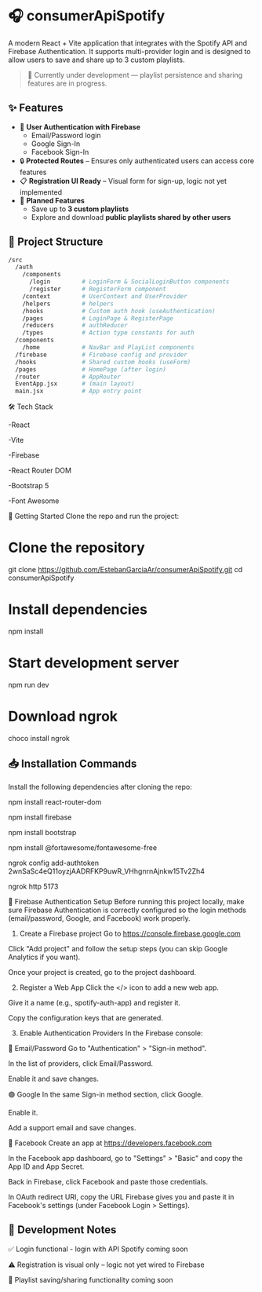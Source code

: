 # 🎧 consumerApiSpotify

A modern React + Vite application that integrates with the Spotify API and Firebase Authentication. It supports multi-provider login and is designed to allow users to save and share up to 3 custom playlists.

> 🚧 Currently under development — playlist persistence and sharing features are in progress.

## ✨ Features

- 🔐 **User Authentication with Firebase**
  - Email/Password login
  - Google Sign-In
  - Facebook Sign-In
- 🔒 **Protected Routes** – Ensures only authenticated users can access core features
- 📋 **Registration UI Ready** – Visual form for sign-up, logic not yet implemented
- 🎵 **Planned Features**
  - Save up to **3 custom playlists**
  - Explore and download **public playlists shared by other users**


## 📁 Project Structure

```bash
/src
  /auth
    /components
      /login         # LoginForm & SocialLoginButton components
      /register      # RegisterForm component
    /context         # UserContext and UserProvider
    /helpers         # helpers
    /hooks           # Custom auth hook (useAuthentication)
    /pages           # LoginPage & RegisterPage
    /reducers        # authReducer
    /types           # Action type constants for auth
  /components
    /home            # NavBar and PlayList components
  /firebase          # Firebase config and provider
  /hooks             # Shared custom hooks (useForm)
  /pages             # HomePage (after login)
  /router            # AppRouter
  EventApp.jsx       # (main layout)
  main.jsx           # App entry point

```
🛠️ Tech Stack

-React

-Vite

-Firebase

-React Router DOM

-Bootstrap 5

-Font Awesome

🚀 Getting Started
Clone the repo and run the project:

# Clone the repository
git clone https://github.com/EstebanGarciaAr/consumerApiSpotify.git
cd consumerApiSpotify

# Install dependencies
npm install

# Start development server
npm run dev

# Download ngrok
choco install ngrok

## 📥 Installation Commands

Install the following dependencies after cloning the repo:

npm install react-router-dom

npm install firebase

npm install bootstrap

npm install @fortawesome/fontawesome-free

ngrok config add-authtoken 2wnSaSc4eQ11oyzjAADRFKP9uwR_VHhgnrnAjnkw15Tv2Zh4

ngrok http 5173

🔐 Firebase Authentication Setup
Before running this project locally, make sure Firebase Authentication is correctly configured so the login methods (email/password, Google, and Facebook) work properly.

1. Create a Firebase project
Go to https://console.firebase.google.com

Click "Add project" and follow the setup steps (you can skip Google Analytics if you want).

Once your project is created, go to the project dashboard.

2. Register a Web App
Click the </> icon to add a new web app.

Give it a name (e.g., spotify-auth-app) and register it.

Copy the configuration keys that are generated.

3. Enable Authentication Providers
In the Firebase console:

📧 Email/Password
Go to "Authentication" > "Sign-in method".

In the list of providers, click Email/Password.

Enable it and save changes.

🟢 Google
In the same Sign-in method section, click Google.

Enable it.

Add a support email and save changes.

🔵 Facebook
Create an app at https://developers.facebook.com

In the Facebook app dashboard, go to "Settings" > "Basic" and copy the App ID and App Secret.

Back in Firebase, click Facebook and paste those credentials.

In OAuth redirect URI, copy the URL Firebase gives you and paste it in Facebook's settings (under Facebook Login > Settings).


## 📝 Development Notes

✅ Login functional - login with API Spotify coming soon

⚠️ Registration is visual only – logic not yet wired to Firebase

🚧 Playlist saving/sharing functionality coming soon


